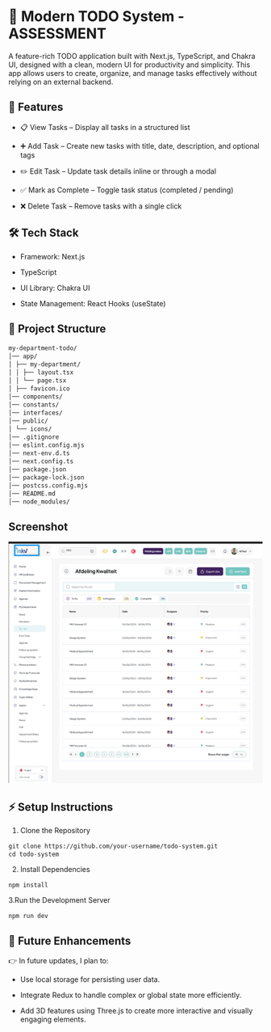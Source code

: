 # 📝 Modern TODO System - ASSESSMENT

A feature-rich TODO application built with Next.js, TypeScript, and Chakra UI, designed with a clean, modern UI for productivity and simplicity.
This app allows users to create, organize, and manage tasks effectively without relying on an external backend.

## 🚀 Features

- 📋 View Tasks – Display all tasks in a structured list

- ➕ Add Task – Create new tasks with title, date, description, and optional tags

- ✏️ Edit Task – Update task details inline or through a modal

- ✅ Mark as Complete – Toggle task status (completed / pending)

- ❌ Delete Task – Remove tasks with a single click

## 🛠️ Tech Stack

- Framework: Next.js

- TypeScript

- UI Library: Chakra UI

- State Management: React Hooks (useState)

## 📂 Project Structure

```
my-department-todo/
│── app/
│ ├── my-department/
│ │ ├── layout.tsx
│ │ └── page.tsx
│ ├── favicon.ico
│── components/
│── constants/
│── interfaces/
│── public/
│ └── icons/
│── .gitignore
│── eslint.config.mjs
│── next-env.d.ts
│── next.config.ts
│── package.json
│── package-lock.json
│── postcss.config.mjs
│── README.md
│── node_modules/

```
## Screenshot
<img src="https://github.com/Austine247-droid/Todo-System/blob/master/screenshot11.png?raw=true">  

## ⚡ Setup Instructions

1. Clone the Repository

```
git clone https://github.com/your-username/todo-system.git
cd todo-system

```

2. Install Dependencies

```
npm install
```

3.Run the Development Server

```
npm run dev
```

## 🔮 Future Enhancements

👉 In future updates, I plan to:

- Use local storage for persisting user data.

- Integrate Redux to handle complex or global state more efficiently.

- Add 3D features using Three.js to create more interactive and visually engaging elements.
